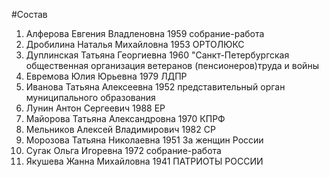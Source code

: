 #Состав
1. Алферова Евгения Владленовна 1959 собрание-работа
2. Дробилина Наталья Михайловна 1953 ОРТОЛЮКС
3. Дуплинская Татьяна Георгиевна 1960 \"Санкт-Петербургская общественная организация ветеранов (пенсионеров)труда и войны
4. Евремова Юлия Юрьевна 1979 ЛДПР
5. Иванова Татьяна Алексеевна 1952 представительный орган муниципального образования
6. Лунин Антон Сергеевич 1988 ЕР
7. Майорова Татьяна Александровна 1970 КПРФ
8. Мельников Алексей Владимирович 1982 СР
9. Морозова Татьяна Николаевна 1951 За женщин России
10. Сугак Ольга Игоревна 1972 собрание-работа
11. Якушева Жанна Михайловна 1941 ПАТРИОТЫ РОССИИ

